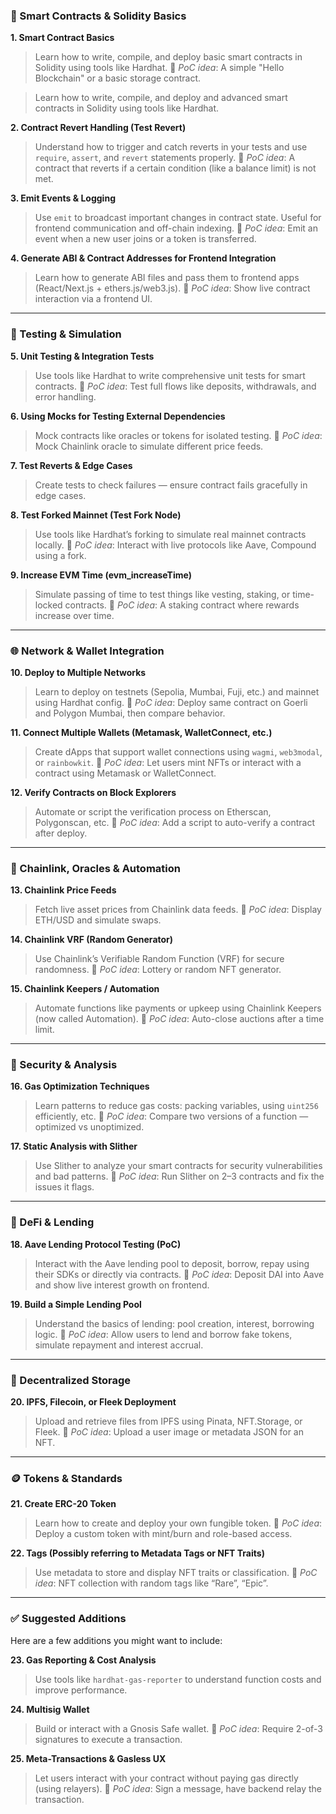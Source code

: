 ### 🔐 Smart Contracts & Solidity Basics

**1. Smart Contract Basics**

> Learn how to write, compile, and deploy basic smart contracts in Solidity using tools like Hardhat.
> 📌 *PoC idea*: A simple "Hello Blockchain" or a basic storage contract.

> Learn how to write, compile, and deploy and advanced smart contracts in Solidity using tools like Hardhat.

**2. Contract Revert Handling (Test Revert)**

> Understand how to trigger and catch reverts in your tests and use `require`, `assert`, and `revert` statements properly.
> 📌 *PoC idea*: A contract that reverts if a certain condition (like a balance limit) is not met.

**3. Emit Events & Logging**

> Use `emit` to broadcast important changes in contract state. Useful for frontend communication and off-chain indexing.
> 📌 *PoC idea*: Emit an event when a new user joins or a token is transferred.

**4. Generate ABI & Contract Addresses for Frontend Integration**

> Learn how to generate ABI files and pass them to frontend apps (React/Next.js + ethers.js/web3.js).
> 📌 *PoC idea*: Show live contract interaction via a frontend UI.

---

### 🧪 Testing & Simulation

**5. Unit Testing & Integration Tests**

> Use tools like Hardhat to write comprehensive unit tests for smart contracts.
> 📌 *PoC idea*: Test full flows like deposits, withdrawals, and error handling.

**6. Using Mocks for Testing External Dependencies**

> Mock contracts like oracles or tokens for isolated testing.
> 📌 *PoC idea*: Mock Chainlink oracle to simulate different price feeds.

**7. Test Reverts & Edge Cases**

> Create tests to check failures — ensure contract fails gracefully in edge cases.

**8. Test Forked Mainnet (Test Fork Node)**

> Use tools like Hardhat’s forking to simulate real mainnet contracts locally.
> 📌 *PoC idea*: Interact with live protocols like Aave, Compound using a fork.

**9. Increase EVM Time (evm\_increaseTime)**

> Simulate passing of time to test things like vesting, staking, or time-locked contracts.
> 📌 *PoC idea*: A staking contract where rewards increase over time.

---

### 🌐 Network & Wallet Integration

**10. Deploy to Multiple Networks**

> Learn to deploy on testnets (Sepolia, Mumbai, Fuji, etc.) and mainnet using Hardhat config.
> 📌 *PoC idea*: Deploy same contract on Goerli and Polygon Mumbai, then compare behavior.

**11. Connect Multiple Wallets (Metamask, WalletConnect, etc.)**

> Create dApps that support wallet connections using `wagmi`, `web3modal`, or `rainbowkit`.
> 📌 *PoC idea*: Let users mint NFTs or interact with a contract using Metamask or WalletConnect.

**12. Verify Contracts on Block Explorers**

> Automate or script the verification process on Etherscan, Polygonscan, etc.
> 📌 *PoC idea*: Add a script to auto-verify a contract after deploy.

---

### 🔗 Chainlink, Oracles & Automation

**13. Chainlink Price Feeds**

> Fetch live asset prices from Chainlink data feeds.
> 📌 *PoC idea*: Display ETH/USD and simulate swaps.

**14. Chainlink VRF (Random Generator)**

> Use Chainlink’s Verifiable Random Function (VRF) for secure randomness.
> 📌 *PoC idea*: Lottery or random NFT generator.

**15. Chainlink Keepers / Automation**

> Automate functions like payments or upkeep using Chainlink Keepers (now called Automation).
> 📌 *PoC idea*: Auto-close auctions after a time limit.

---

### 🧠 Security & Analysis

**16. Gas Optimization Techniques**

> Learn patterns to reduce gas costs: packing variables, using `uint256` efficiently, etc.
> 📌 *PoC idea*: Compare two versions of a function — optimized vs unoptimized.

**17. Static Analysis with Slither**

> Use Slither to analyze your smart contracts for security vulnerabilities and bad patterns.
> 📌 *PoC idea*: Run Slither on 2–3 contracts and fix the issues it flags.

---

### 🏦 DeFi & Lending

**18. Aave Lending Protocol Testing (PoC)**

> Interact with the Aave lending pool to deposit, borrow, repay using their SDKs or directly via contracts.
> 📌 *PoC idea*: Deposit DAI into Aave and show live interest growth on frontend.

**19. Build a Simple Lending Pool**

> Understand the basics of lending: pool creation, interest, borrowing logic.
> 📌 *PoC idea*: Allow users to lend and borrow fake tokens, simulate repayment and interest accrual.

---

### 📁 Decentralized Storage

**20. IPFS, Filecoin, or Fleek Deployment**

> Upload and retrieve files from IPFS using Pinata, NFT.Storage, or Fleek.
> 📌 *PoC idea*: Upload a user image or metadata JSON for an NFT.

---

### 🪙 Tokens & Standards

**21. Create ERC-20 Token**

> Learn how to create and deploy your own fungible token.
> 📌 *PoC idea*: Deploy a custom token with mint/burn and role-based access.

**22. Tags (Possibly referring to Metadata Tags or NFT Traits)**

> Use metadata to store and display NFT traits or classification.
> 📌 *PoC idea*: NFT collection with random tags like “Rare”, “Epic”.

---

### ✅ Suggested Additions

Here are a few additions you might want to include:

**23. Gas Reporting & Cost Analysis**

> Use tools like `hardhat-gas-reporter` to understand function costs and improve performance.

**24. Multisig Wallet**

> Build or interact with a Gnosis Safe wallet.
> 📌 *PoC idea*: Require 2-of-3 signatures to execute a transaction.

**25. Meta-Transactions & Gasless UX**

> Let users interact with your contract without paying gas directly (using relayers).
> 📌 *PoC idea*: Sign a message, have backend relay the transaction.

